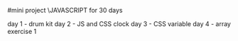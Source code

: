 #mini project \JAVASCRIPT for 30 days

day 1 - drum kit
day 2 - JS and CSS clock
day 3 - CSS variable
day 4 - array exercise 1